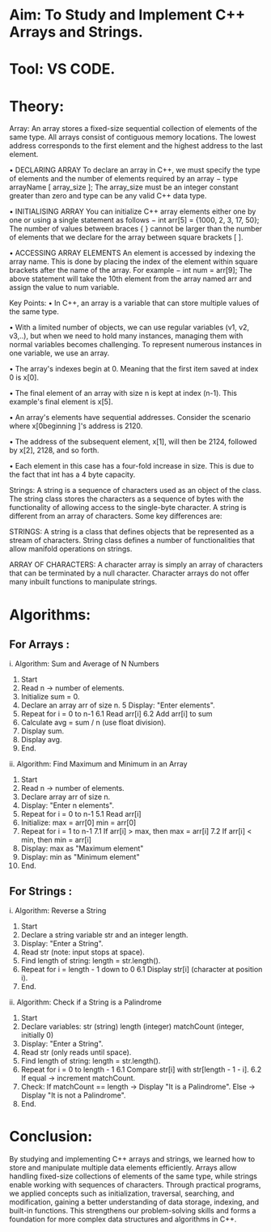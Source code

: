 # Aim: To Study and Implement C++ Arrays and Strings. #

# Tool: VS CODE.

# Theory: #
Array:
An array stores a fixed-size sequential collection of elements of the same type. All arrays consist of contiguous memory locations. The lowest address corresponds to the first element and the highest address to the last element.

•	DECLARING ARRAY
To declare an array in C++, we must specify the type of elements and the number of elements required by an array −
type arrayName [ array_size ];
The array_size must be an integer constant greater than zero and type can be any valid C++ data type.

•	INITIALISING ARRAY
You can initialize C++ array elements either one by one or using a single statement as follows −
int arr[5] = {1000, 2, 3, 17, 50};
The number of values between braces { } cannot be larger than the number of elements that we declare for the array between square brackets [ ].

•	ACCESSING ARRAY ELEMENTS
An element is accessed by indexing the array name. This is done by placing the index of the element within square brackets after the name of the array. For example −
int num = arr[9];
The above statement will take the 10th element from the array named arr and assign the value to num variable.

Key Points:
•	In C++, an array is a variable that can store multiple values of the same type. 

•	With a limited number of objects, we can use regular variables (v1, v2, v3,..), but when we need to hold many instances, managing them with normal variables becomes challenging. To represent numerous instances in one variable, we use an array.

•	The array's indexes begin at 0. Meaning that the first item saved at index 0 is x[0].

•	The final element of an array with size n is kept at index (n-1). This example's final element is x[5].

•	An array's elements have sequential addresses. Consider the scenario where x[0beginning ]'s address is 2120.

•	The address of the subsequent element, x[1], will then be 2124, followed by x[2], 2128, and so forth.

•	Each element in this case has a four-fold increase in size. This is due to the fact that int has a 4 byte capacity.

Strings:
A string is a sequence of characters used as an object of the class. The string class stores the characters as a sequence of bytes with the functionality of allowing access to the single-byte character. A string is different from an array of characters. Some key differences are:


STRINGS:
A string is a class that defines objects that be represented as a stream of characters.
String class defines a number of functionalities that allow manifold operations on strings.

ARRAY OF CHARACTERS:
A character array is simply an array of characters that can be terminated by a null character.
Character arrays do not offer many inbuilt functions to manipulate strings.

# Algorithms:

## For Arrays :
i. Algorithm: Sum and Average of N Numbers

1. Start
2. Read n → number of elements.
3. Initialize sum = 0.
4. Declare an array arr of size n.
5 Display: "Enter elements".
6. Repeat for i = 0 to n-1
   6.1 Read arr[i]
   6.2 Add arr[i] to sum
7. Calculate avg = sum / n (use float division).
8. Display sum.
9. Display avg.
10. End.

ii. Algorithm: Find Maximum and Minimum in an Array

1. Start
2. Read n → number of elements.
3. Declare array arr of size n.
4. Display: "Enter n elements".
5. Repeat for i = 0 to n-1
  5.1 Read arr[i]
6. Initialize:
   max = arr[0]
   min = arr[0]
7. Repeat for i = 1 to n-1
  7.1 If arr[i] > max, then max = arr[i]
  7.2 If arr[i] < min, then min = arr[i]
8. Display: max as "Maximum element"
9. Display: min as "Minimum element"
10. End.

## For Strings :
i. Algorithm: Reverse a String

1. Start
2. Declare a string variable str and an integer length.
3. Display: "Enter a String".
4. Read str (note: input stops at space).
5. Find length of string: length = str.length().
6. Repeat for i = length - 1 down to 0
   6.1 Display str[i] (character at position i).
7. End.

ii. Algorithm: Check if a String is a Palindrome

1. Start
2. Declare variables:
   str (string)
   length (integer)
   matchCount (integer, initially 0)
3. Display: "Enter a String".
4. Read str (only reads until space).
5. Find length of string: length = str.length().
6. Repeat for i = 0 to length - 1
   6.1 Compare str[i] with str[length - 1 - i].
   6.2 If equal → increment matchCount.
7. Check:
   If matchCount == length → Display "It is a Palindrome".
   Else → Display "It is not a Palindrome".
8. End.

# Conclusion:
By studying and implementing C++ arrays and strings, we learned how to store and manipulate multiple data elements efficiently. Arrays allow handling fixed-size collections of elements of the same type, while strings enable working with sequences of characters. Through practical programs, we applied concepts such as initialization, traversal, searching, and modification, gaining a better understanding of data storage, indexing, and built-in functions. This strengthens our problem-solving skills and forms a foundation for more complex data structures and algorithms in C++.
